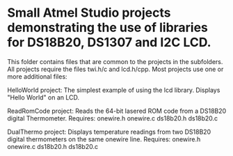 # Small Atmel Studio projects demonstrating the use of libraries for DS18B20, DS1307 and I2C LCD.

This folder contains files that are common to the projects in the subfolders. All projects require the files
twi.h/c and lcd.h/cpp. Most projects use one or more additional files:

HelloWorld project:
	The simplest example of using the lcd library. Displays "Hello World" on an LCD.

ReadRomCode project:
	Reads the 64-bit lasered ROM code from a DS18B20 digital Thermometer.
	Requires:
		onewire.h
		onewire.c
		ds18b20.h
		ds18b20.c
		
DualThermo project:
	Displays temperature readings from two DS18B20 digital thermometers on the same onewire line.
	Requires:
		onewire.h
		onewire.c
		ds18b20.h
		ds18b20.c
